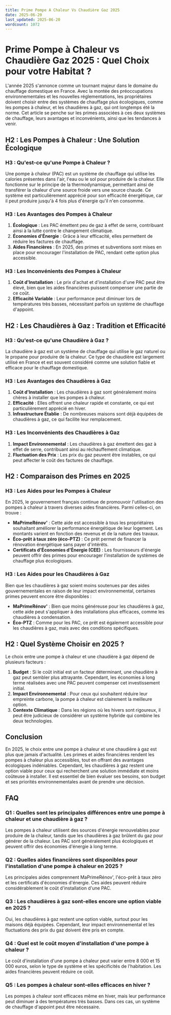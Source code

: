 ```yaml
---
title: Prime Pompe A Chaleur Vs Chaudière Gaz 2025
date: 2025-06-20
last_updated: 2025-06-20
wordcount: 1072
---
```


# Prime Pompe à Chaleur vs Chaudière Gaz 2025 : Quel Choix pour votre Habitat ?

L'année 2025 s'annonce comme un tournant majeur dans le domaine du chauffage domestique en France. Avec la montée des préoccupations environnementales et les nouvelles réglementations, les propriétaires doivent choisir entre des systèmes de chauffage plus écologiques, comme les pompes à chaleur, et les chaudières à gaz, qui ont longtemps été la norme. Cet article se penche sur les primes associées à ces deux systèmes de chauffage, leurs avantages et inconvénients, ainsi que les tendances à venir.

## H2 : Les Pompes à Chaleur : Une Solution Écologique

### H3 : Qu'est-ce qu'une Pompe à Chaleur ?

Une pompe à chaleur (PAC) est un système de chauffage qui utilise les calories présentes dans l'air, l'eau ou le sol pour produire de la chaleur. Elle fonctionne sur le principe de la thermodynamique, permettant ainsi de transférer la chaleur d'une source froide vers une source chaude. Ce système est particulièrement apprécié pour son efficacité énergétique, car il peut produire jusqu'à 4 fois plus d'énergie qu'il n'en consomme.

### H3 : Les Avantages des Pompes à Chaleur

1. **Écologique** : Les PAC émettent peu de gaz à effet de serre, contribuant ainsi à la lutte contre le changement climatique.
2. **Économies d'Énergie** : Grâce à leur efficacité, elles permettent de réduire les factures de chauffage.
3. **Aides Financières** : En 2025, des primes et subventions sont mises en place pour encourager l'installation de PAC, rendant cette option plus accessible.

### H3 : Les Inconvénients des Pompes à Chaleur

1. **Coût d'Installation** : Le prix d'achat et d'installation d'une PAC peut être élevé, bien que les aides financières puissent compenser une partie de ce coût.
2. **Efficacité Variable** : Leur performance peut diminuer lors de températures très basses, nécessitant parfois un système de chauffage d'appoint.

## H2 : Les Chaudières à Gaz : Tradition et Efficacité

### H3 : Qu'est-ce qu'une Chaudière à Gaz ?

La chaudière à gaz est un système de chauffage qui utilise le gaz naturel ou le propane pour produire de la chaleur. Ce type de chaudière est largement utilisé en France et est souvent considéré comme une solution fiable et efficace pour le chauffage domestique.

### H3 : Les Avantages des Chaudières à Gaz

1. **Coût d'Installation** : Les chaudières à gaz sont généralement moins chères à installer que les pompes à chaleur.
2. **Efficacité** : Elles offrent une chaleur rapide et constante, ce qui est particulièrement apprécié en hiver.
3. **Infrastructure Établie** : De nombreuses maisons sont déjà équipées de chaudières à gaz, ce qui facilite leur remplacement.

### H3 : Les Inconvénients des Chaudières à Gaz

1. **Impact Environnemental** : Les chaudières à gaz émettent des gaz à effet de serre, contribuant ainsi au réchauffement climatique.
2. **Fluctuation des Prix** : Les prix du gaz peuvent être instables, ce qui peut affecter le coût des factures de chauffage.

## H2 : Comparaison des Primes en 2025

### H3 : Les Aides pour les Pompes à Chaleur

En 2025, le gouvernement français continue de promouvoir l'utilisation des pompes à chaleur à travers diverses aides financières. Parmi celles-ci, on trouve :

- **MaPrimeRénov'** : Cette aide est accessible à tous les propriétaires souhaitant améliorer la performance énergétique de leur logement. Les montants varient en fonction des revenus et de la nature des travaux.
- **Éco-prêt à taux zéro (éco-PTZ)** : Ce prêt permet de financer la rénovation énergétique sans payer d'intérêts.
- **Certificats d'Économies d'Énergie (CEE)** : Les fournisseurs d'énergie peuvent offrir des primes pour encourager l'installation de systèmes de chauffage plus écologiques.

### H3 : Les Aides pour les Chaudières à Gaz

Bien que les chaudières à gaz soient moins soutenues par des aides gouvernementales en raison de leur impact environnemental, certaines primes peuvent encore être disponibles :

- **MaPrimeRénov'** : Bien que moins généreuse pour les chaudières à gaz, cette aide peut s'appliquer à des installations plus efficaces, comme les chaudières à condensation.
- **Éco-PTZ** : Comme pour les PAC, ce prêt est également accessible pour les chaudières à gaz, mais avec des conditions spécifiques.

## H2 : Quel Système Choisir en 2025 ?

Le choix entre une pompe à chaleur et une chaudière à gaz dépend de plusieurs facteurs :

1. **Budget** : Si le coût initial est un facteur déterminant, une chaudière à gaz peut sembler plus attrayante. Cependant, les économies à long terme réalisées avec une PAC peuvent compenser cet investissement initial.
2. **Impact Environnemental** : Pour ceux qui souhaitent réduire leur empreinte carbone, la pompe à chaleur est clairement la meilleure option.
3. **Contexte Climatique** : Dans les régions où les hivers sont rigoureux, il peut être judicieux de considérer un système hybride qui combine les deux technologies.

## Conclusion

En 2025, le choix entre une pompe à chaleur et une chaudière à gaz est plus que jamais d'actualité. Les primes et aides financières rendent les pompes à chaleur plus accessibles, tout en offrant des avantages écologiques indéniables. Cependant, les chaudières à gaz restent une option viable pour ceux qui recherchent une solution immédiate et moins coûteuse à installer. Il est essentiel de bien évaluer ses besoins, son budget et ses priorités environnementales avant de prendre une décision.

## FAQ

### Q1 : Quelles sont les principales différences entre une pompe à chaleur et une chaudière à gaz ?

Les pompes à chaleur utilisent des sources d'énergie renouvelables pour produire de la chaleur, tandis que les chaudières à gaz brûlent du gaz pour générer de la chaleur. Les PAC sont généralement plus écologiques et peuvent offrir des économies d'énergie à long terme.

### Q2 : Quelles aides financières sont disponibles pour l'installation d'une pompe à chaleur en 2025 ?

Les principales aides comprennent MaPrimeRénov', l'éco-prêt à taux zéro et les certificats d'économies d'énergie. Ces aides peuvent réduire considérablement le coût d'installation d'une PAC.

### Q3 : Les chaudières à gaz sont-elles encore une option viable en 2025 ?

Oui, les chaudières à gaz restent une option viable, surtout pour les maisons déjà équipées. Cependant, leur impact environnemental et les fluctuations des prix du gaz doivent être pris en compte.

### Q4 : Quel est le coût moyen d'installation d'une pompe à chaleur ?

Le coût d'installation d'une pompe à chaleur peut varier entre 8 000 et 15 000 euros, selon le type de système et les spécificités de l'habitation. Les aides financières peuvent réduire ce coût.

### Q5 : Les pompes à chaleur sont-elles efficaces en hiver ?

Les pompes à chaleur sont efficaces même en hiver, mais leur performance peut diminuer à des températures très basses. Dans ces cas, un système de chauffage d'appoint peut être nécessaire.